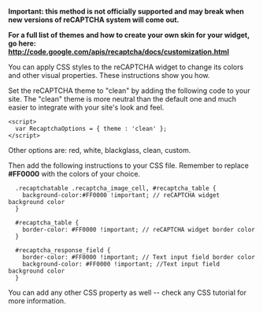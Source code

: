 **Important: this method is not officially supported and may break when new versions of reCAPTCHA system will come out.**

**For a full list of themes and how to create your own skin for your widget, go here: http://code.google.com/apis/recaptcha/docs/customization.html**

You can apply CSS styles to the reCAPTCHA widget to change its colors and other visual properties. These instructions show you how.

Set the reCAPTCHA theme to "clean" by adding the following code to your site. The "clean" theme is more neutral than the default one and much easier to integrate with your site's look and feel.
```
<script>
  var RecaptchaOptions = { theme : 'clean' };
</script>
```

Other options are: red, white, blackglass, clean, custom.

Then add the following instructions to your CSS file. Remember to replace **#FF0000** with the colors of your choice.

```
  .recaptchatable .recaptcha_image_cell, #recaptcha_table {
    background-color:#FF0000 !important; // reCAPTCHA widget background color
  }
  
  #recaptcha_table {
    border-color: #FF0000 !important; // reCAPTCHA widget border color
  }
  
  #recaptcha_response_field {
    border-color: #FF0000 !important; // Text input field border color
    background-color: #FF0000 !important; //Text input field background color
  }
```

You can add any other CSS property as well -- check any CSS tutorial for more information.